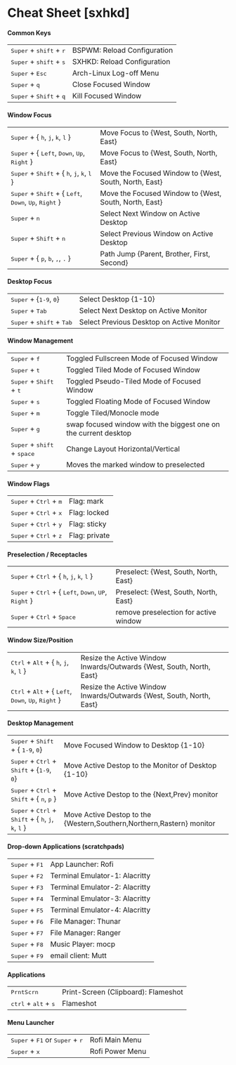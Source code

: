 # Cheat Sheet [sxhkd]

#### Common Keys

<table class="tmuxTable table-striped">

<tbody>

<tr>
<td><kbd>Super</kbd> + <kbd>shift</kbd> + <kbd>r</kbd></td>
<td>BSPWM: Reload Configuration</td>
</tr>

<tr>
<td><kbd>Super</kbd> + <kbd>shift</kbd> + <kbd>s</kbd></td>
<td>SXHKD: Reload Configuration</td>
</tr>

<tr>
<td><kbd>Super</kbd> + <kbd>Esc</kbd></td>
<td>Arch-Linux Log-off Menu</td>
</tr>

<tr>
<td><kbd>Super</kbd> + <kbd>q</kbd></td>
<td>Close Focused Window</td>
</tr>

<tr>
<td><kbd>Super</kbd> + <kbd>Shift</kbd> + <kbd>q</kbd></td>
<td>Kill Focused Window</td>
</tr>

</tbody>

</table>

</div>
</div>

#### Window Focus

<table class="tmuxTable table-striped">
<tbody>

</tr>
<td><kbd>Super</kbd> + { <kbd>h</kbd>, <kbd>j</kbd>, <kbd>k</kbd>, <kbd>l</kbd> }</td>
<td>Move Focus to {West, South, North, East}</td>
</tr>

<tr>
<td><kbd>Super</kbd> + { <kbd>Left</kbd>, <kbd>Down</kbd>, <kbd>Up</kbd>, <kbd>Right</kbd> }</td>
<td>Move Focus to {West, South, North, East}</td>
</tr>

<tr>
<td><kbd>Super</kbd> + <kbd>Shift</kbd> + { <kbd>h</kbd>, <kbd>j</kbd>, <kbd>k</kbd>, <kbd>l</kbd> }</td>
<td>Move the Focused Window to {West, South, North, East}</td>
</tr>

<tr>
<td><kbd>Super</kbd> + <kbd>Shift</kbd> + { <kbd>Left</kbd>, <kbd>Down</kbd>, <kbd>Up</kbd>, <kbd>Right</kbd> }</td>
<td>Move the Focused Window to {West, South, North, East}</td>
</tr>

<tr>
<td><kbd>Super</kbd> + <kbd>n</kbd></td>
<td>Select Next Window on Active Desktop</td>
</tr>

<tr>
<td><kbd>Super</kbd> + <kbd>Shift</kbd> + <kbd>n</kbd></td>
<td>Select Previous Window on Active Desktop</td>
</tr>

<tr>
<td><kbd>Super</kbd> + { <kbd>p</kbd>, <kbd>b</kbd>, <kbd>,</kbd>, <kbd>.</kbd> }</td>
<td>Path Jump {Parent, Brother, First, Second}</td>
</tr>

</tbody>
</table>

</div>
</div>

#### Desktop Focus

<table class="tmuxTable table-striped">
<tbody>

<tr>
<td><kbd>Super</kbd> + {<kbd>1-9</kbd>, <kbd>0</kbd>}</td>
<td>Select Desktop {1-10}</td>
</tr>

<tr>
<td><kbd>Super</kbd> + <kbd>Tab</kbd></td>
<td>Select Next Desktop on Active Monitor</td>
</tr>

<tr>
<td><kbd>Super</kbd> + <kbd>shift</kbd> + <kbd>Tab </kbd> </td>
<td>Select Previous Desktop on Active Monitor</td>
</tr>

</tbody>
</table>

<div class="row content-row">
<div class="col-xs-12 col-sm-12 col-md-12 col-lg-12">

#### Window Management

<table class="tmuxTable table-striped">
<tbody>

<tr>
<td><kbd>Super</kbd> + <kbd>f</kbd></td>
<td>Toggled Fullscreen Mode of Focused Window</td>
</tr>

<tr>
<td><kbd>Super</kbd> + <kbd>t</kbd></td>
<td>Toggled Tiled Mode of Focused Window</td>
</tr>

<tr>
<td><kbd>Super</kbd> + <kbd>Shift</kbd> + <kbd>t</kbd></td>
<td>Toggled Pseudo-Tiled Mode of Focused Window</td>
</tr>

<tr>
<td><kbd>Super</kbd> + <kbd>s</kbd></td>
<td>Toggled Floating Mode of Focused Window</td>
</tr>

<tr>
<td><kbd>Super</kbd> + <kbd>m</kbd></td>
<td>Toggle Tiled/Monocle mode</td>
</tr>

<tr>
<td><kbd>Super</kbd> + <kbd>g</kbd></td>
<td>swap focused window with the biggest one on the current desktop</td>
</tr>

<tr>
<td><kbd>Super</kbd> + <kbd>shift</kbd> + <kbd>space</kbd></td>
<td>Change Layout Horizontal/Vertical</td>
</tr>

<tr>
<td><kbd>Super</kbd> + <kbd>y</kbd></td>
<td>Moves the marked window to preselected</td>
</tr>

</tbody>
</table>

</div>
</div>

<div class="row content-row">
<div class="col-xs-12 col-sm-12 col-md-12 col-lg-12">

#### Window Flags

<table class="tmuxTable table-striped">
<tbody>

<tr>
<td><kbd>Super</kbd> + <kbd>Ctrl</kbd> + <kbd>m</kbd></td>
<td>Flag: mark</td>
</tr>

<tr>
<td><kbd>Super</kbd> + <kbd>Ctrl</kbd> + <kbd>x</kbd></td>
<td>Flag: locked</td>
</tr>

<tr>
<td><kbd>Super</kbd> + <kbd>Ctrl</kbd> + <kbd>y</kbd></td>
<td>Flag: sticky</td>
</tr>

<tr>
<td><kbd>Super</kbd> + <kbd>Ctrl</kbd> + <kbd>z</kbd></td>
<td>Flag: private</td>
</tr>

</tbody>
</table>

</div>
</div>

<div class="row content-row">

<div class="col-xs-12 col-sm-12 col-md-12 col-lg-12">

</div>

</div>

<div class="row content-row">

<div class="col-xs-12 col-sm-12 col-md-12 col-lg-12">

#### Preselection / Receptacles

<table class="tmuxTable table-striped">

<tbody>

<tr>
<td><kbd>Super</kbd> + <kbd>Ctrl</kbd> + { <kbd>h</kbd>, <kbd>j</kbd>, <kbd>k</kbd>, <kbd>l</kbd> }</td>
<td>Preselect: {West, South, North, East}</td>
</tr>

<tr>
<td><kbd>Super</kbd> + <kbd>Ctrl</kbd> + { <kbd>Left</kbd>, <kbd>Down</kbd>, <kbd>UP</kbd>, <kbd>Right</kbd> }</td>
<td>Preselect: {West, South, North, East}</td>
</tr>

<tr>
<td><kbd>Super</kbd> + <kbd>Ctrl</kbd> + <kbd>Space</kbd></td>
<td>remove preselection for active window</td>
</tr>

</tbody>
</table>

</div>
</div>

<div class="row content-row">
<div class="col-xs-12 col-sm-12 col-md-12 col-lg-12">

#### Window Size/Position

<table class="tmuxTable table-striped">

<tbody>

<tr>
<td><kbd>Ctrl</kbd> + <kbd>Alt</kbd> + { <kbd>h</kbd>, <kbd>j</kbd>, <kbd>k</kbd>, <kbd>l</kbd> }</td>
<td>Resize the Active Window Inwards/Outwards {West, South, North, East}</td>
</tr>

<tr>
<td><kbd>Ctrl</kbd> + <kbd>Alt</kbd> + { <kbd>Left</kbd>, <kbd>Down</kbd>, <kbd>Up</kbd>, <kbd>Right</kbd> }</td>
<td>Resize the Active Window Inwards/Outwards {West, South, North, East}</td>
</tr>

</tbody>

</table>

</div>

</div>

<div class="row content-row">

<div class="col-xs-12 col-sm-12 col-md-12 col-lg-12">

#### Desktop Management

<table class="tmuxTable table-striped">
<tbody>

<tr>
<td><kbd>Super</kbd> + <kbd>Shift</kbd> + { <kbd>1-9</kbd>, <kbd>0</kbd>}</td>
<td>Move Focused Window to Desktop {1-10}</td>
</tr>

<tr>
<td><kbd>Super</kbd> + <kbd>Ctrl</kbd> + <kbd>Shift</kbd> + {<kbd>1-9</kbd>, <kbd>0</kbd>}</td>
<td>Move Active Destop to the Monitor of Desktop {1-10}</td>
</tr>

<tr>
<td><kbd>Super</kbd> + <kbd>Ctrl</kbd> + <kbd>Shift</kbd> + { <kbd>n</kbd>, <kbd>p</kbd> }</td>
<td>Move Active Destop to the {Next,Prev} monitor</td>
</tr>

<tr>
<td><kbd>Super</kbd> + <kbd>Ctrl</kbd> + <kbd>Shift</kbd> + { <kbd>h</kbd>, <kbd>j</kbd>, <kbd>k</kbd>, <kbd>l</kbd> }</td>
<td>Move Active Destop to the {Western,Southern,Northern,Rastern} monitor</td>
</tr>

</tbody>
</table>

</div>
</div>

<div class="row content-row">

<div class="col-xs-12 col-sm-12 col-md-12 col-lg-12">

#### Drop-down Applications (scratchpads)

<table class="tmuxTable table-striped">
<tbody>

<tr>
<td><kbd>Super</kbd> + <kbd> F1
    </kbd></td>
<td>App Launcher: Rofi</td>
</tr>

<tr>
<td><kbd>Super</kbd> + <kbd>F2</kbd></td>
<td>Terminal Emulator-1: Alacritty</td>
</tr>

<tr>
<td><kbd>Super</kbd> + <kbd>F3</kbd></td>
<td>Terminal Emulator-2: Alacritty</td>
</tr>

<tr>
<td><kbd>Super</kbd> + <kbd>F4</kbd></td>
<td>Terminal Emulator-3: Alacritty</td>
</tr>

<tr>
<td><kbd>Super</kbd> + <kbd>F5</kbd></td>
<td>Terminal Emulator-4: Alacritty</td>
</tr>

<tr>
<td><kbd>Super</kbd> + <kbd>F6</kbd></td>
<td>File Manager: Thunar</td>
</tr>

<tr>
<td><kbd>Super</kbd> + <kbd>F7</kbd></td>
<td>File Manager: Ranger</td>
</tr>

<tr>
<td><kbd>Super</kbd> + <kbd>F8</kbd></td>
<td>Music Player: mocp</td>
</tr>

<tr>
<td><kbd>Super</kbd> + <kbd>F9</kbd></td>
<td>email client: Mutt</td>
</tr>

</tbody>
</table>

</div>
</div>

<div class="row content-row">
<div class="col-xs-12 col-sm-12 col-md-12 col-lg-12">

#### Applications

<table class="tmuxTable table-striped">
<tbody>
  <tr>
    <td><kbd>PrntScrn</kbd></td>
    <td>Print-Screen (Clipboard): Flameshot </td> 
  </tr>

<tr>
    <td><kbd>ctrl</kbd> + <kbd>alt</kbd> + <kbd>s</kbd></td>
    <td>Flameshot</td> 
  </tr>

</div>
</div>
</tbody>
</table>

#### Menu Launcher

<table class="tmuxTable table-striped">
<tbody>
  <tr>
    <td><kbd>Super</kbd> + <kbd>F1</kbd> or <kbd>Super</kbd> + <kbd>r</kbd></ </td>
    <td>Rofi Main Menu</td> 
  </tr>
    <tr>
    <td><kbd>Super</kbd> + <kbd>x</kbd></td>
    <td>Rofi Power Menu</td> 
  </tr>

</div>
</div>
</tbody>
</table>

